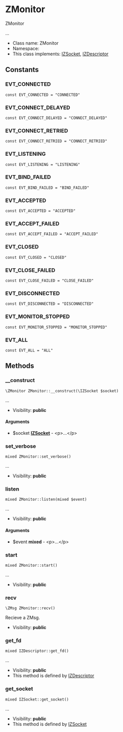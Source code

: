 ZMonitor
===============

ZMonitor

...


* Class name: ZMonitor
* Namespace: 
* This class implements: [IZSocket](IZSocket.md), [IZDescriptor](IZDescriptor.md)


Constants
----------


### EVT_CONNECTED

    const EVT_CONNECTED = "CONNECTED"





### EVT_CONNECT_DELAYED

    const EVT_CONNECT_DELAYED = "CONNECT_DELAYED"





### EVT_CONNECT_RETRIED

    const EVT_CONNECT_RETRIED = "CONNECT_RETRIED"





### EVT_LISTENING

    const EVT_LISTENING = "LISTENING"





### EVT_BIND_FAILED

    const EVT_BIND_FAILED = "BIND_FAILED"





### EVT_ACCEPTED

    const EVT_ACCEPTED = "ACCEPTED"





### EVT_ACCEPT_FAILED

    const EVT_ACCEPT_FAILED = "ACCEPT_FAILED"





### EVT_CLOSED

    const EVT_CLOSED = "CLOSED"





### EVT_CLOSE_FAILED

    const EVT_CLOSE_FAILED = "CLOSE_FAILED"





### EVT_DISCONNECTED

    const EVT_DISCONNECTED = "DISCONNECTED"





### EVT_MONITOR_STOPPED

    const EVT_MONITOR_STOPPED = "MONITOR_STOPPED"





### EVT_ALL

    const EVT_ALL = "ALL"







Methods
-------


### __construct

    \ZMonitor ZMonitor::__construct(\IZSocket $socket)



...

* Visibility: **public**


#### Arguments
* $socket **[IZSocket](IZSocket.md)** - &lt;p&gt;...&lt;/p&gt;



### set_verbose

    mixed ZMonitor::set_verbose()



...

* Visibility: **public**




### listen

    mixed ZMonitor::listen(mixed $event)



...

* Visibility: **public**


#### Arguments
* $event **mixed** - &lt;p&gt;...&lt;/p&gt;



### start

    mixed ZMonitor::start()



...

* Visibility: **public**




### recv

    \ZMsg ZMonitor::recv()

Recieve a ZMsg.



* Visibility: **public**




### get_fd

    mixed IZDescriptor::get_fd()



...

* Visibility: **public**
* This method is defined by [IZDescriptor](IZDescriptor.md)




### get_socket

    mixed IZSocket::get_socket()



...

* Visibility: **public**
* This method is defined by [IZSocket](IZSocket.md)




